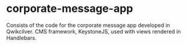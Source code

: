 # corporate-message-app
Consists of the code for the corporate message app developed in Qwikcilver.
CMS framework, KeystoneJS, used with views rendered in Handlebars.
